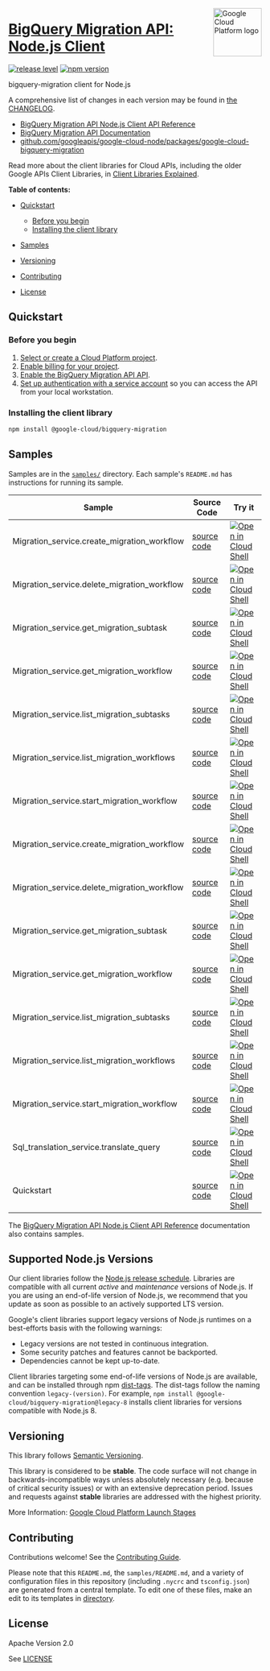 [//]: # "This README.md file is auto-generated, all changes to this file will be lost."
[//]: # "To regenerate it, use `python -m synthtool`."
<img src="https://avatars2.githubusercontent.com/u/2810941?v=3&s=96" alt="Google Cloud Platform logo" title="Google Cloud Platform" align="right" height="96" width="96"/>

# [BigQuery Migration API: Node.js Client](https://github.com/googleapis/google-cloud-node/tree/main/packages/google-cloud-bigquery-migration)

[![release level](https://img.shields.io/badge/release%20level-stable-brightgreen.svg?style=flat)](https://cloud.google.com/terms/launch-stages)
[![npm version](https://img.shields.io/npm/v/@google-cloud/bigquery-migration.svg)](https://www.npmjs.org/package/@google-cloud/bigquery-migration)




bigquery-migration client for Node.js


A comprehensive list of changes in each version may be found in
[the CHANGELOG](https://github.com/googleapis/google-cloud-node/tree/main/packages/google-cloud-bigquery-migration/CHANGELOG.md).

* [BigQuery Migration API Node.js Client API Reference][client-docs]
* [BigQuery Migration API Documentation][product-docs]
* [github.com/googleapis/google-cloud-node/packages/google-cloud-bigquery-migration](https://github.com/googleapis/google-cloud-node/tree/main/packages/google-cloud-bigquery-migration)

Read more about the client libraries for Cloud APIs, including the older
Google APIs Client Libraries, in [Client Libraries Explained][explained].

[explained]: https://cloud.google.com/apis/docs/client-libraries-explained

**Table of contents:**


* [Quickstart](#quickstart)
  * [Before you begin](#before-you-begin)
  * [Installing the client library](#installing-the-client-library)

* [Samples](#samples)
* [Versioning](#versioning)
* [Contributing](#contributing)
* [License](#license)

## Quickstart

### Before you begin

1.  [Select or create a Cloud Platform project][projects].
1.  [Enable billing for your project][billing].
1.  [Enable the BigQuery Migration API API][enable_api].
1.  [Set up authentication with a service account][auth] so you can access the
    API from your local workstation.

### Installing the client library

```bash
npm install @google-cloud/bigquery-migration
```




## Samples

Samples are in the [`samples/`](https://github.com/googleapis/google-cloud-node/tree/main/packages/google-cloud-bigquery-migration/samples) directory. Each sample's `README.md` has instructions for running its sample.

| Sample                      | Source Code                       | Try it |
| --------------------------- | --------------------------------- | ------ |
| Migration_service.create_migration_workflow | [source code](https://github.com/googleapis/google-cloud-node/blob/main/packages/google-cloud-bigquery-migration/samples/generated/v2/migration_service.create_migration_workflow.js) | [![Open in Cloud Shell][shell_img]](https://console.cloud.google.com/cloudshell/open?git_repo=https://github.com/googleapis/google-cloud-node&page=editor&open_in_editor=packages/google-cloud-bigquery-migration/samples/generated/v2/migration_service.create_migration_workflow.js,packages/google-cloud-bigquery-migration/samples/README.md) |
| Migration_service.delete_migration_workflow | [source code](https://github.com/googleapis/google-cloud-node/blob/main/packages/google-cloud-bigquery-migration/samples/generated/v2/migration_service.delete_migration_workflow.js) | [![Open in Cloud Shell][shell_img]](https://console.cloud.google.com/cloudshell/open?git_repo=https://github.com/googleapis/google-cloud-node&page=editor&open_in_editor=packages/google-cloud-bigquery-migration/samples/generated/v2/migration_service.delete_migration_workflow.js,packages/google-cloud-bigquery-migration/samples/README.md) |
| Migration_service.get_migration_subtask | [source code](https://github.com/googleapis/google-cloud-node/blob/main/packages/google-cloud-bigquery-migration/samples/generated/v2/migration_service.get_migration_subtask.js) | [![Open in Cloud Shell][shell_img]](https://console.cloud.google.com/cloudshell/open?git_repo=https://github.com/googleapis/google-cloud-node&page=editor&open_in_editor=packages/google-cloud-bigquery-migration/samples/generated/v2/migration_service.get_migration_subtask.js,packages/google-cloud-bigquery-migration/samples/README.md) |
| Migration_service.get_migration_workflow | [source code](https://github.com/googleapis/google-cloud-node/blob/main/packages/google-cloud-bigquery-migration/samples/generated/v2/migration_service.get_migration_workflow.js) | [![Open in Cloud Shell][shell_img]](https://console.cloud.google.com/cloudshell/open?git_repo=https://github.com/googleapis/google-cloud-node&page=editor&open_in_editor=packages/google-cloud-bigquery-migration/samples/generated/v2/migration_service.get_migration_workflow.js,packages/google-cloud-bigquery-migration/samples/README.md) |
| Migration_service.list_migration_subtasks | [source code](https://github.com/googleapis/google-cloud-node/blob/main/packages/google-cloud-bigquery-migration/samples/generated/v2/migration_service.list_migration_subtasks.js) | [![Open in Cloud Shell][shell_img]](https://console.cloud.google.com/cloudshell/open?git_repo=https://github.com/googleapis/google-cloud-node&page=editor&open_in_editor=packages/google-cloud-bigquery-migration/samples/generated/v2/migration_service.list_migration_subtasks.js,packages/google-cloud-bigquery-migration/samples/README.md) |
| Migration_service.list_migration_workflows | [source code](https://github.com/googleapis/google-cloud-node/blob/main/packages/google-cloud-bigquery-migration/samples/generated/v2/migration_service.list_migration_workflows.js) | [![Open in Cloud Shell][shell_img]](https://console.cloud.google.com/cloudshell/open?git_repo=https://github.com/googleapis/google-cloud-node&page=editor&open_in_editor=packages/google-cloud-bigquery-migration/samples/generated/v2/migration_service.list_migration_workflows.js,packages/google-cloud-bigquery-migration/samples/README.md) |
| Migration_service.start_migration_workflow | [source code](https://github.com/googleapis/google-cloud-node/blob/main/packages/google-cloud-bigquery-migration/samples/generated/v2/migration_service.start_migration_workflow.js) | [![Open in Cloud Shell][shell_img]](https://console.cloud.google.com/cloudshell/open?git_repo=https://github.com/googleapis/google-cloud-node&page=editor&open_in_editor=packages/google-cloud-bigquery-migration/samples/generated/v2/migration_service.start_migration_workflow.js,packages/google-cloud-bigquery-migration/samples/README.md) |
| Migration_service.create_migration_workflow | [source code](https://github.com/googleapis/google-cloud-node/blob/main/packages/google-cloud-bigquery-migration/samples/generated/v2alpha/migration_service.create_migration_workflow.js) | [![Open in Cloud Shell][shell_img]](https://console.cloud.google.com/cloudshell/open?git_repo=https://github.com/googleapis/google-cloud-node&page=editor&open_in_editor=packages/google-cloud-bigquery-migration/samples/generated/v2alpha/migration_service.create_migration_workflow.js,packages/google-cloud-bigquery-migration/samples/README.md) |
| Migration_service.delete_migration_workflow | [source code](https://github.com/googleapis/google-cloud-node/blob/main/packages/google-cloud-bigquery-migration/samples/generated/v2alpha/migration_service.delete_migration_workflow.js) | [![Open in Cloud Shell][shell_img]](https://console.cloud.google.com/cloudshell/open?git_repo=https://github.com/googleapis/google-cloud-node&page=editor&open_in_editor=packages/google-cloud-bigquery-migration/samples/generated/v2alpha/migration_service.delete_migration_workflow.js,packages/google-cloud-bigquery-migration/samples/README.md) |
| Migration_service.get_migration_subtask | [source code](https://github.com/googleapis/google-cloud-node/blob/main/packages/google-cloud-bigquery-migration/samples/generated/v2alpha/migration_service.get_migration_subtask.js) | [![Open in Cloud Shell][shell_img]](https://console.cloud.google.com/cloudshell/open?git_repo=https://github.com/googleapis/google-cloud-node&page=editor&open_in_editor=packages/google-cloud-bigquery-migration/samples/generated/v2alpha/migration_service.get_migration_subtask.js,packages/google-cloud-bigquery-migration/samples/README.md) |
| Migration_service.get_migration_workflow | [source code](https://github.com/googleapis/google-cloud-node/blob/main/packages/google-cloud-bigquery-migration/samples/generated/v2alpha/migration_service.get_migration_workflow.js) | [![Open in Cloud Shell][shell_img]](https://console.cloud.google.com/cloudshell/open?git_repo=https://github.com/googleapis/google-cloud-node&page=editor&open_in_editor=packages/google-cloud-bigquery-migration/samples/generated/v2alpha/migration_service.get_migration_workflow.js,packages/google-cloud-bigquery-migration/samples/README.md) |
| Migration_service.list_migration_subtasks | [source code](https://github.com/googleapis/google-cloud-node/blob/main/packages/google-cloud-bigquery-migration/samples/generated/v2alpha/migration_service.list_migration_subtasks.js) | [![Open in Cloud Shell][shell_img]](https://console.cloud.google.com/cloudshell/open?git_repo=https://github.com/googleapis/google-cloud-node&page=editor&open_in_editor=packages/google-cloud-bigquery-migration/samples/generated/v2alpha/migration_service.list_migration_subtasks.js,packages/google-cloud-bigquery-migration/samples/README.md) |
| Migration_service.list_migration_workflows | [source code](https://github.com/googleapis/google-cloud-node/blob/main/packages/google-cloud-bigquery-migration/samples/generated/v2alpha/migration_service.list_migration_workflows.js) | [![Open in Cloud Shell][shell_img]](https://console.cloud.google.com/cloudshell/open?git_repo=https://github.com/googleapis/google-cloud-node&page=editor&open_in_editor=packages/google-cloud-bigquery-migration/samples/generated/v2alpha/migration_service.list_migration_workflows.js,packages/google-cloud-bigquery-migration/samples/README.md) |
| Migration_service.start_migration_workflow | [source code](https://github.com/googleapis/google-cloud-node/blob/main/packages/google-cloud-bigquery-migration/samples/generated/v2alpha/migration_service.start_migration_workflow.js) | [![Open in Cloud Shell][shell_img]](https://console.cloud.google.com/cloudshell/open?git_repo=https://github.com/googleapis/google-cloud-node&page=editor&open_in_editor=packages/google-cloud-bigquery-migration/samples/generated/v2alpha/migration_service.start_migration_workflow.js,packages/google-cloud-bigquery-migration/samples/README.md) |
| Sql_translation_service.translate_query | [source code](https://github.com/googleapis/google-cloud-node/blob/main/packages/google-cloud-bigquery-migration/samples/generated/v2alpha/sql_translation_service.translate_query.js) | [![Open in Cloud Shell][shell_img]](https://console.cloud.google.com/cloudshell/open?git_repo=https://github.com/googleapis/google-cloud-node&page=editor&open_in_editor=packages/google-cloud-bigquery-migration/samples/generated/v2alpha/sql_translation_service.translate_query.js,packages/google-cloud-bigquery-migration/samples/README.md) |
| Quickstart | [source code](https://github.com/googleapis/google-cloud-node/blob/main/packages/google-cloud-bigquery-migration/samples/quickstart.js) | [![Open in Cloud Shell][shell_img]](https://console.cloud.google.com/cloudshell/open?git_repo=https://github.com/googleapis/google-cloud-node&page=editor&open_in_editor=packages/google-cloud-bigquery-migration/samples/quickstart.js,packages/google-cloud-bigquery-migration/samples/README.md) |



The [BigQuery Migration API Node.js Client API Reference][client-docs] documentation
also contains samples.

## Supported Node.js Versions

Our client libraries follow the [Node.js release schedule](https://github.com/nodejs/release#release-schedule).
Libraries are compatible with all current _active_ and _maintenance_ versions of
Node.js.
If you are using an end-of-life version of Node.js, we recommend that you update
as soon as possible to an actively supported LTS version.

Google's client libraries support legacy versions of Node.js runtimes on a
best-efforts basis with the following warnings:

* Legacy versions are not tested in continuous integration.
* Some security patches and features cannot be backported.
* Dependencies cannot be kept up-to-date.

Client libraries targeting some end-of-life versions of Node.js are available, and
can be installed through npm [dist-tags](https://docs.npmjs.com/cli/dist-tag).
The dist-tags follow the naming convention `legacy-(version)`.
For example, `npm install @google-cloud/bigquery-migration@legacy-8` installs client libraries
for versions compatible with Node.js 8.

## Versioning

This library follows [Semantic Versioning](http://semver.org/).



This library is considered to be **stable**. The code surface will not change in backwards-incompatible ways
unless absolutely necessary (e.g. because of critical security issues) or with
an extensive deprecation period. Issues and requests against **stable** libraries
are addressed with the highest priority.






More Information: [Google Cloud Platform Launch Stages][launch_stages]

[launch_stages]: https://cloud.google.com/terms/launch-stages

## Contributing

Contributions welcome! See the [Contributing Guide](https://github.com/googleapis/google-cloud-node/blob/main/CONTRIBUTING.md).

Please note that this `README.md`, the `samples/README.md`,
and a variety of configuration files in this repository (including `.nycrc` and `tsconfig.json`)
are generated from a central template. To edit one of these files, make an edit
to its templates in
[directory](https://github.com/googleapis/synthtool).

## License

Apache Version 2.0

See [LICENSE](https://github.com/googleapis/google-cloud-node/blob/main/LICENSE)

[client-docs]: https://cloud.google.com/nodejs/docs/reference/bigquery-migration/latest
[product-docs]: https://cloud.google.com/bigquery/docs/migration-intro
[shell_img]: https://gstatic.com/cloudssh/images/open-btn.png
[projects]: https://console.cloud.google.com/project
[billing]: https://support.google.com/cloud/answer/6293499#enable-billing
[enable_api]: https://console.cloud.google.com/flows/enableapi?apiid=bigquerymigration.googleapis.com
[auth]: https://cloud.google.com/docs/authentication/getting-started
